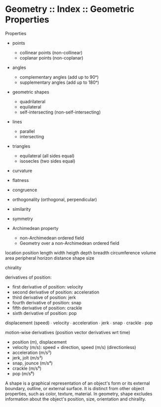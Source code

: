 # Geometry :: Index :: Geometric Properties

Properties
- points
  - collinear points (non-collinear)
  - coplanar points (non-coplanar)
- angles
  - complementary angles (add up to 90ᵒ)
  - supplementary angles (add up to 180ᵒ)
- geometric shapes
  - quadrilateral
  - equilateral
  - self-intersecting (non-self-intersecting)
- lines
  - parallel
  - intersecting
- triangles
  - equilateral (all sides equal)
  - isosecles (two sides equal)

- curvature
- flatness

- congruence
- orthogonality (orthogonal, perpendicular)
- similarity
- symmetry
- Archimedean property
  - non-Archimedean ordered field
  - Geometry over a non-Archimedean ordered field


location
position
length
width
heigth
depth
breadth
circumference
volume
area
peripheral
horizon
distance
shape
size

chirality

derivatives of position:
- first derivative of position: velocity
- second derivative of position: acceleration
- third derivative of position: jerk
- fourth derivative of position: snap
- fifth derivative of position: crackle
- sixth derivative of position: pop

displacement (speed) ∙ velocity ∙ acceleration ∙ jerk ∙ snap ∙ crackle ∙ pop

motion-wise derivatives (position vector derivatives wrt time)
- position (m), displacement
- velocity (m/s): speed + direction, speed (m/s) (directionless)
- acceleration (m/s²)
- jerk, jolt (m/s³)
- snap, jounce (m/s⁴)
- crackle (m/s⁵)
- pop (m/s⁶)

A shape is a graphical representation of an object's form or its external boundary, outline, or external surface. It is distinct from other object properties, such as color, texture, material. In geometry, shape excludes information about the object's position, size, orientation and chirality.
